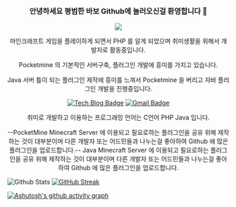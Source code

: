 <div align=center>
  
  ### 안녕하세요 평범한 바보 Github에 놀러오신걸 환영합니다 👋
  
</div>

<div align=center>
  
  <a href="https://hits.seeyoufarm.com"><img src="https://hits.seeyoufarm.com/api/count/incr/badge.svg?url=https%3A%2F%2Fgithub.com%2Fxodid8881&count_bg=%2379C83D&title_bg=%23555555&icon=&icon_color=%23E7E7E7&title=hits&edge_flat=false"/></a>
</div>

  
<div align=center>
  마인크래프트 게임을 플레이하게 되면서 PHP 를 알게 되었으며 취미생활을 위해서 개발자로 활동중입니다.
  
  Pocketmine 의 기본적인 서버구축, 플러그인 개발에 흥미를 가지고 있습니다.

  Java 서버 틀이 되는 플러그인 제작에 흥미를 느껴서 Pocketmine 을 버리고 자바 플러그인 개발을 진행중입니다.
</div>

<div align=center>
  
  [![Tech Blog Badge](http://img.shields.io/badge/-Tech%20blog-black?style=flat-square&logo=github&link=https://zzsza.github.io/)](https://github.com/xodid8881/)
  [![Gmail Badge](https://img.shields.io/badge/Gmail-d14836?style=flat-square&logo=Gmail&logoColor=white&link=mailto:aoadid8881@gmail.com)](mailto:aoadid8881@gmail.com)
  
</div>

<div align=center>
  
  취미로 개발하고 이용하는 프로그래밍 언어는 C언어 PHP Java 입니다.
  
  --PocketMine Minecraft Server 에 이용되고 필요로하는 플러그인을 공유 위해 제작하는 것이 대부분이며 다른 개발자 또는 어드민들과 나누는걸 좋아하여 Github 에 많은 플러그인을 업로드합니다.--
  Java Minecraft Server 에 이용되고 필요로하는 플러그인을 공유 위해 제작하는 것이 대부분이며 다른 개발자 또는 어드민들과 나누는걸 좋아하여 Github 에 많은 플러그인을 업로드합니다.
</div>

![Github Stats](https://github-readme-stats.vercel.app/api?username=xodid8881&show_icons=true)
[![GitHub Streak](https://streak-stats.demolab.com/?user=xodid8881)](https://git.io/streak-stats)

</div>

[![Ashutosh's github activity graph](https://github-readme-activity-graph.cyclic.app/graph?username=xodid8881)](https://github.com/ashutosh00710/github-readme-activity-graph)
